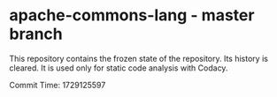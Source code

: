# apache-commons-lang - master branch

This repository contains the frozen state of the repository.
Its history is cleared. It is used only for static code
analysis with Codacy.

Commit Time: 1729125597